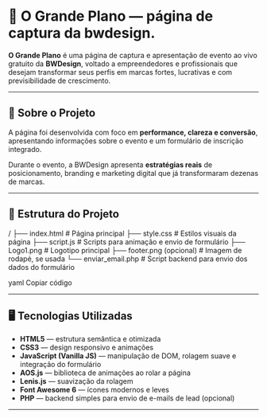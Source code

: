# 🌟 O Grande Plano — página de captura da bwdesign.

**O Grande Plano** é uma página de captura e apresentação de evento ao vivo gratuito da **BWDesign**, voltado a empreendedores e profissionais que desejam transformar seus perfis em marcas fortes, lucrativas e com previsibilidade de crescimento.

---

## 📖 Sobre o Projeto

A página foi desenvolvida com foco em **performance, clareza e conversão**, apresentando informações sobre o evento e um formulário de inscrição integrado.

Durante o evento, a BWDesign apresenta **estratégias reais** de posicionamento, branding e marketing digital que já transformaram dezenas de marcas.

---

## 🧱 Estrutura do Projeto

/
├── index.html # Página principal
├── style.css # Estilos visuais da página
├── script.js # Scripts para animação e envio de formulário
├── Logo1.png # Logotipo principal
├── footer.png (opcional) # Imagem de rodapé, se usada
└── enviar_email.php # Script backend para envio dos dados do formulário

yaml
Copiar código

---

## 🖥️ Tecnologias Utilizadas

- **HTML5** — estrutura semântica e otimizada
- **CSS3** — design responsivo e animações
- **JavaScript (Vanilla JS)** — manipulação de DOM, rolagem suave e integração do formulário
- **AOS.js** — biblioteca de animações ao rolar a página
- **Lenis.js** — suavização da rolagem
- **Font Awesome 6** — ícones modernos e leves
- **PHP** — backend simples para envio de e-mails de lead (opcional)

---
